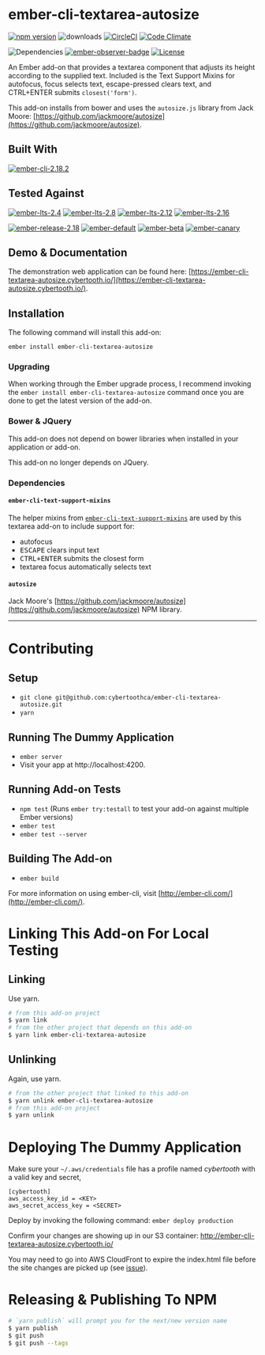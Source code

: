 # ember-cli-textarea-autosize

[![npm version](http://badge.fury.io/js/ember-cli-textarea-autosize.svg)](http://badge.fury.io/js/ember-cli-textarea-autosize) ![downloads](http://img.shields.io/npm/dy/ember-cli-textarea-autosize.svg) [![CircleCI](http://circleci.com/gh/cybertoothca/ember-cli-textarea-autosize.svg?style=shield)](http://circleci.com/gh/cybertoothca/ember-cli-textarea-autosize) [![Code Climate](http://codeclimate.com/github/cybertoothca/ember-cli-textarea-autosize/badges/gpa.svg)](http://codeclimate.com/github/cybertoothca/ember-cli-textarea-autosize) 

![Dependencies](http://david-dm.org/cybertoothca/ember-cli-textarea-autosize.svg) [![ember-observer-badge](http://emberobserver.com/badges/ember-cli-textarea-autosize.svg)](http://emberobserver.com/addons/ember-cli-textarea-autosize) [![License](http://img.shields.io/npm/l/ember-cli-textarea-autosize.svg)](LICENSE.md)

An Ember add-on that provides a textarea component that adjusts its 
height according to the supplied text.  Included is the Text Support 
Mixins for autofocus, focus selects text, escape-pressed clears text,
and CTRL+ENTER submits `closest('form')`.

This add-on installs from bower and uses the `autosize.js` library
from Jack Moore: [https://github.com/jackmoore/autosize](https://github.com/jackmoore/autosize).

## Built With

[![ember-cli-2.18.2](https://img.shields.io/badge/ember--cli-2.18.2-brightgreen.svg)](https://circleci.com/gh/cybertoothca/ember-cli-text-support-mixins)

## Tested Against

[![ember-lts-2.4](https://img.shields.io/badge/ember--try-ember--lts--2.4-brightgreen.svg)](https://circleci.com/gh/cybertoothca/ember-cli-text-support-mixins)
[![ember-lts-2.8](https://img.shields.io/badge/ember--try-ember--lts--2.8-brightgreen.svg)](https://circleci.com/gh/cybertoothca/ember-cli-text-support-mixins)
[![ember-lts-2.12](https://img.shields.io/badge/ember--try-ember--lts--2.12-brightgreen.svg)](https://circleci.com/gh/cybertoothca/ember-cli-text-support-mixins)
[![ember-lts-2.16](https://img.shields.io/badge/ember--try-ember--lts--2.16-brightgreen.svg)](https://circleci.com/gh/cybertoothca/ember-cli-text-support-mixins)

[![ember-release-2.18](https://img.shields.io/badge/ember--try-ember--release--2.18-brightgreen.svg)](https://circleci.com/gh/cybertoothca/ember-cli-text-support-mixins)
[![ember-default](https://img.shields.io/badge/ember--try-ember--default-brightgreen.svg)](https://circleci.com/gh/cybertoothca/ember-cli-text-support-mixins)
[![ember-beta](https://img.shields.io/badge/ember--try-ember--beta-brightgreen.svg)](https://circleci.com/gh/cybertoothca/ember-cli-text-support-mixins)
[![ember-canary](https://img.shields.io/badge/ember--try-ember--canary-brightgreen.svg)](https://circleci.com/gh/cybertoothca/ember-cli-text-support-mixins)

## Demo & Documentation

The demonstration web application can be found here:
[https://ember-cli-textarea-autosize.cybertooth.io/](https://ember-cli-textarea-autosize.cybertooth.io/). 

## Installation

The following command will install this add-on:

```
ember install ember-cli-textarea-autosize
```

### Upgrading

When working through the Ember upgrade process, I recommend
invoking the `ember install ember-cli-textarea-autosize` command once 
you are done to get the latest version of the add-on.

### Bower & JQuery

This add-on does not depend on bower libraries when installed in your application or add-on.

This add-on no longer depends on JQuery.  

### Dependencies

#### `ember-cli-text-support-mixins`

The helper mixins from [`ember-cli-text-support-mixins`](http://ember-cli-text-support-mixins.cybertooth.io/) 
are used by this textarea add-on to include support for:

* autofocus
* <kbd>ESCAPE</kbd> clears input text
* <kbd>CTRL+ENTER</kbd> submits the closest form
* textarea focus automatically selects text

#### `autosize`

Jack Moore's [https://github.com/jackmoore/autosize](https://github.com/jackmoore/autosize) NPM library.

---

# Contributing

## Setup

* `git clone git@github.com:cybertoothca/ember-cli-textarea-autosize.git`
* `yarn`

## Running The Dummy Application

* `ember server`
* Visit your app at http://localhost:4200.

## Running Add-on Tests

* `npm test` (Runs `ember try:testall` to test your add-on against multiple Ember versions)
* `ember test`
* `ember test --server`

## Building The Add-on

* `ember build`

For more information on using ember-cli, visit [http://ember-cli.com/](http://ember-cli.com/).

# Linking This Add-on For Local Testing

## Linking

Use yarn.

```bash
# from this add-on project
$ yarn link
# from the other project that depends on this add-on
$ yarn link ember-cli-textarea-autosize
```

## Unlinking

Again, use yarn.

```bash
# from the other project that linked to this add-on
$ yarn unlink ember-cli-textarea-autosize
# from this add-on project
$ yarn unlink
```

# Deploying The Dummy Application

Make sure your `~/.aws/credentials` file has a profile named _cybertooth_ 
with a valid key and secret,

```
[cybertooth]
aws_access_key_id = <KEY>
aws_secret_access_key = <SECRET>
```

Deploy by invoking the following command: `ember deploy production`

Confirm your changes are showing up in our S3 container: http://ember-cli-textarea-autosize.cybertooth.io/

You may need to go into AWS CloudFront to expire the index.html file before the site 
changes are picked up (see [issue](https://github.com/cybertoothca/ember-cli-text-support-mixins/issues/29)).

# Releasing & Publishing To NPM

```bash
# `yarn publish` will prompt you for the next/new version name
$ yarn publish
$ git push
$ git push --tags
```
